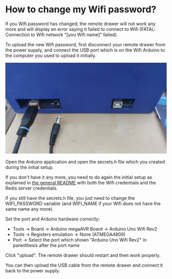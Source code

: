 # How to change my Wifi password?
If you Wifi password has changed, the remote drawer will not work any more and will display an error saying it failed to connect to Wifi
(FATAL: Connection to Wifi network "[you Wifi name]" failed).

To upload the new Wifi password, first disconnect your remote drawer from the power supply,
and connect the USB port which is on the Wifi Arduino to the computer you used to upload it initially.

![How to connect the Remote Drawer to the computer to change the Wifi password](change_wifi_password.jpg?raw=true)

Open the Arduino application and open the secrets.h file which you created during the initial setup.

If you don't have it any more, you need to do again the initial setup as explained in
[the general README](../README.md#wifi-arduino-for-arduino-uno-wifi-rev2)
with both the Wifi credentials and the Redis server credentials.

If you still have the secrets.h file, you just need to change the WIFI_PASSWORD variable
(and WIFI_NAME if your Wifi does not have the same name any more).

Set the port and Arduino hardware correctly:
* Tools -> Board -> Arduino megaAVR Board -> Arduino Uno Wifi Rev2
* Tools -> Registers emulation -> None (ATMEGA4809)
* Port -> Select the port which shown "Arduino Uno Wifi Rev2" in parenthesis after the port name

Click "upload". The remote drawer should restart and then work properly.

You can then upload the USB cable from the remote drawer and connect it back to the power supply.
